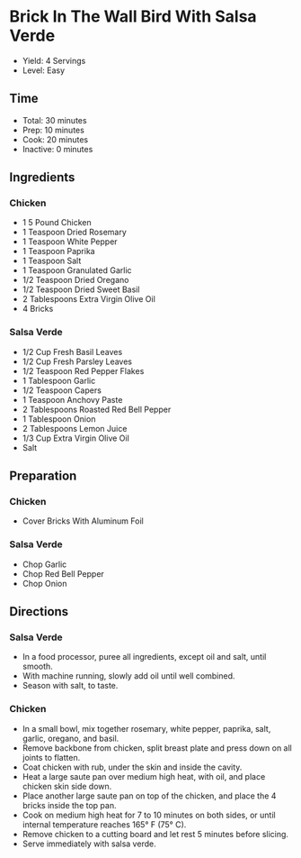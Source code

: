 # Brick In The Wall Bird With Salsa Verde

* Yield: 4 Servings
* Level: Easy

## Time

* Total: 30 minutes
* Prep: 10 minutes
* Cook: 20 minutes
* Inactive: 0 minutes

## Ingredients

### Chicken

* 1 5 Pound Chicken
* 1 Teaspoon Dried Rosemary
* 1 Teaspoon White Pepper
* 1 Teaspoon Paprika
* 1 Teaspoon Salt
* 1 Teaspoon Granulated Garlic
* 1/2 Teaspoon Dried Oregano
* 1/2 Teaspoon Dried Sweet Basil
* 2 Tablespoons Extra Virgin Olive Oil
* 4 Bricks

### Salsa Verde

* 1/2 Cup Fresh Basil Leaves
* 1/2 Cup Fresh Parsley Leaves
* 1/2 Teaspoon Red Pepper Flakes
* 1 Tablespoon Garlic
* 1/2 Teaspoon Capers
* 1 Teaspoon Anchovy Paste
* 2 Tablespoons Roasted Red Bell Pepper
* 1 Tablespoon Onion
* 2 Tablespoons Lemon Juice
* 1/3 Cup Extra Virgin Olive Oil
* Salt

## Preparation

### Chicken

* Cover Bricks With Aluminum Foil

### Salsa Verde

* Chop Garlic
* Chop Red Bell Pepper
* Chop Onion

## Directions

### Salsa Verde

* In a food processor, puree all ingredients, except oil and salt, until smooth.
* With machine running, slowly add oil until well combined.
* Season with salt, to taste.

### Chicken

* In a small bowl, mix together rosemary, white pepper, paprika, salt, garlic, oregano, and basil.
* Remove backbone from chicken, split breast plate and press down on all joints to flatten.
* Coat chicken with rub, under the skin and inside the cavity.
* Heat a large saute pan over medium high heat, with oil, and place chicken skin side down.
* Place another large saute pan on top of the chicken, and place the 4 bricks inside the top pan.
* Cook on medium high heat for 7 to 10 minutes on both sides, or until internal temperature reaches  165&deg; F (75&deg; C).
* Remove chicken to a cutting board and let rest 5 minutes before slicing.
* Serve immediately with salsa verde.
